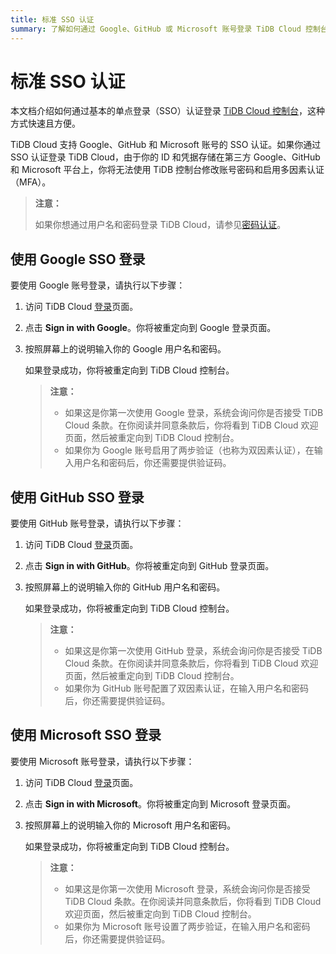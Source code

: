 ```yaml
---
title: 标准 SSO 认证
summary: 了解如何通过 Google、GitHub 或 Microsoft 账号登录 TiDB Cloud 控制台。
---
```


# 标准 SSO 认证

本文档介绍如何通过基本的单点登录（SSO）认证登录 [TiDB Cloud 控制台](https://tidbcloud.com/)，这种方式快速且方便。

TiDB Cloud 支持 Google、GitHub 和 Microsoft 账号的 SSO 认证。如果你通过 SSO 认证登录 TiDB Cloud，由于你的 ID 和凭据存储在第三方 Google、GitHub 和 Microsoft 平台上，你将无法使用 TiDB 控制台修改账号密码和启用多因素认证（MFA）。

> **注意：**
>
> 如果你想通过用户名和密码登录 TiDB Cloud，请参见[密码认证](/tidb-cloud/tidb-cloud-password-authentication.md)。

## 使用 Google SSO 登录

要使用 Google 账号登录，请执行以下步骤：

1. 访问 TiDB Cloud [登录](https://tidbcloud.com/)页面。

2. 点击 **Sign in with Google**。你将被重定向到 Google 登录页面。

3. 按照屏幕上的说明输入你的 Google 用户名和密码。

    如果登录成功，你将被重定向到 TiDB Cloud 控制台。

    > **注意：**
    >
    > - 如果这是你第一次使用 Google 登录，系统会询问你是否接受 TiDB Cloud 条款。在你阅读并同意条款后，你将看到 TiDB Cloud 欢迎页面，然后被重定向到 TiDB Cloud 控制台。
    > - 如果你为 Google 账号启用了两步验证（也称为双因素认证），在输入用户名和密码后，你还需要提供验证码。

## 使用 GitHub SSO 登录

要使用 GitHub 账号登录，请执行以下步骤：

1. 访问 TiDB Cloud [登录](https://tidbcloud.com/)页面。

2. 点击 **Sign in with GitHub**。你将被重定向到 GitHub 登录页面。

3. 按照屏幕上的说明输入你的 GitHub 用户名和密码。

    如果登录成功，你将被重定向到 TiDB Cloud 控制台。

     > **注意：**
     >
     > - 如果这是你第一次使用 GitHub 登录，系统会询问你是否接受 TiDB Cloud 条款。在你阅读并同意条款后，你将看到 TiDB Cloud 欢迎页面，然后被重定向到 TiDB Cloud 控制台。
     > - 如果你为 GitHub 账号配置了双因素认证，在输入用户名和密码后，你还需要提供验证码。

## 使用 Microsoft SSO 登录

要使用 Microsoft 账号登录，请执行以下步骤：

1. 访问 TiDB Cloud [登录](https://tidbcloud.com/)页面。

2. 点击 **Sign in with Microsoft**。你将被重定向到 Microsoft 登录页面。

3. 按照屏幕上的说明输入你的 Microsoft 用户名和密码。

    如果登录成功，你将被重定向到 TiDB Cloud 控制台。

     > **注意：**
     >
     > - 如果这是你第一次使用 Microsoft 登录，系统会询问你是否接受 TiDB Cloud 条款。在你阅读并同意条款后，你将看到 TiDB Cloud 欢迎页面，然后被重定向到 TiDB Cloud 控制台。
     > - 如果你为 Microsoft 账号设置了两步验证，在输入用户名和密码后，你还需要提供验证码。
